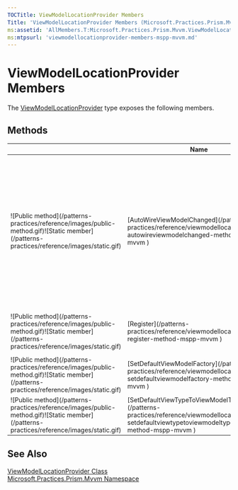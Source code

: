 ```yaml
---
TOCTitle: ViewModelLocationProvider Members
Title: 'ViewModelLocationProvider Members (Microsoft.Practices.Prism.Mvvm)'
ms:assetid: 'AllMembers.T:Microsoft.Practices.Prism.Mvvm.ViewModelLocationProvider'
ms:mtpsurl: 'viewmodellocationprovider-members-mspp-mvvm.md'
---
```



# ViewModelLocationProvider Members

The [ViewModelLocationProvider](/patterns-practices/reference/viewmodellocationprovider-class-mspp-mvvm) type exposes the following members.

## Methods


<table>

<thead>
<tr class="header">
<th> </th>
<th>Name</th>
<th>Description</th>
</tr>
</thead>
<tbody>
<tr class="odd">
<td>![Public method](/patterns-practices/reference/images/public-method.gif)![Static member](/patterns-practices/reference/images/static.gif)</td>
<td>[AutoWireViewModelChanged](/patterns-practices/reference/viewmodellocationprovider-autowireviewmodelchanged-method-mspp-mvvm
)</td>
<td><div class="summary">
Automatically looks up the viewmodel that corresponds to the current view, using two strategies: It first looks to see if there is a mapping registered for that view, if not it will fallback to the convention based approach.
</div></td>
</tr>
<tr class="even">
<td>![Public method](/patterns-practices/reference/images/public-method.gif)![Static member](/patterns-practices/reference/images/static.gif)</td>
<td>[Register](/patterns-practices/reference/viewmodellocationprovider-register-method-mspp-mvvm
)</td>
<td><div class="summary">
Registers the view model factory for the specified view type name.
</div></td>
</tr>
<tr class="odd">
<td>![Public method](/patterns-practices/reference/images/public-method.gif)![Static member](/patterns-practices/reference/images/static.gif)</td>
<td>[SetDefaultViewModelFactory](/patterns-practices/reference/viewmodellocationprovider-setdefaultviewmodelfactory-method-mspp-mvvm
)</td>
<td><div class="summary">
Sets the default view model factory.
</div></td>
</tr>
<tr class="even">
<td>![Public method](/patterns-practices/reference/images/public-method.gif)![Static member](/patterns-practices/reference/images/static.gif)</td>
<td>[SetDefaultViewTypeToViewModelTypeResolver](/patterns-practices/reference/viewmodellocationprovider-setdefaultviewtypetoviewmodeltyperesolver-method-mspp-mvvm
)</td>
<td><div class="summary">
Sets the default view type to view model type resolver.
</div></td>
</tr>
</tbody>
</table>

## See Also

[ViewModelLocationProvider Class](/patterns-practices/reference/viewmodellocationprovider-class-mspp-mvvm)<br/>
[Microsoft.Practices.Prism.Mvvm Namespace](https://msdn.microsoft.com/library/microsoft.practices.prism.mvvm)